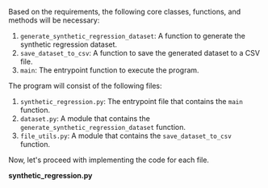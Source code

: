 Based on the requirements, the following core classes, functions, and methods will be necessary:

1. `generate_synthetic_regression_dataset`: A function to generate the synthetic regression dataset.
2. `save_dataset_to_csv`: A function to save the generated dataset to a CSV file.
3. `main`: The entrypoint function to execute the program.

The program will consist of the following files:

1. `synthetic_regression.py`: The entrypoint file that contains the `main` function.
2. `dataset.py`: A module that contains the `generate_synthetic_regression_dataset` function.
3. `file_utils.py`: A module that contains the `save_dataset_to_csv` function.

Now, let's proceed with implementing the code for each file.

**synthetic_regression.py**
